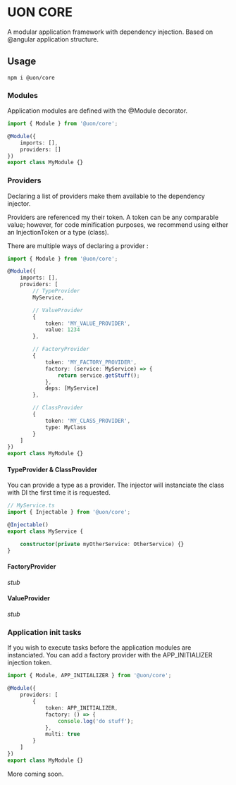 # UON CORE

A modular application framework with dependency injection. Based on @angular application structure.

## Usage
```shell
npm i @uon/core
```

### Modules

Application modules are defined with the @Module decorator.

```typescript
import { Module } from '@uon/core';

@Module({
    imports: [],
    providers: []
})
export class MyModule {}

```

### Providers

Declaring a list of providers make them available to the dependency injector.

Providers are referenced my their token. A token can be any comparable value; however, for code minification purposes, we recommend using either an InjectionToken or a type (class).

There are multiple ways of declaring a provider :

```typescript
import { Module } from '@uon/core';

@Module({
    imports: [],
    providers: [
        // TypeProvider
        MyService, 

        // ValueProvider
        {
            token: 'MY_VALUE_PROVIDER',
            value: 1234
        },

        // FactoryProvider
        {
            token: 'MY_FACTORY_PROVIDER',
            factory: (service: MyService) => {
                return service.getStuff();
            },
            deps: [MyService]
        },

        // ClassProvider
        {
            token: 'MY_CLASS_PROVIDER',
            type: MyClass
        }
    ]
})
export class MyModule {}

```

#### TypeProvider & ClassProvider

You can provide a type as a provider. The injector will instanciate the class with DI the first time it is requested.

```typescript
// MyService.ts
import { Injectable } from '@uon/core';

@Injectable()
export class MyService {

    constructor(private myOtherService: OtherService) {}
}

```

#### FactoryProvider
*stub*

#### ValueProvider
*stub*

### Application init tasks

If you wish to execute tasks before the application modules are instanciated. You can add a factory provider with the APP_INITIALIZER injection token.


```typescript
import { Module, APP_INITIALIZER } from '@uon/core';

@Module({
    providers: [
        {
            token: APP_INITIALIZER,
            factory: () => {
                console.log('do stuff');
            },
            multi: true
        }
    ]
})
export class MyModule {}
```

More coming soon.
